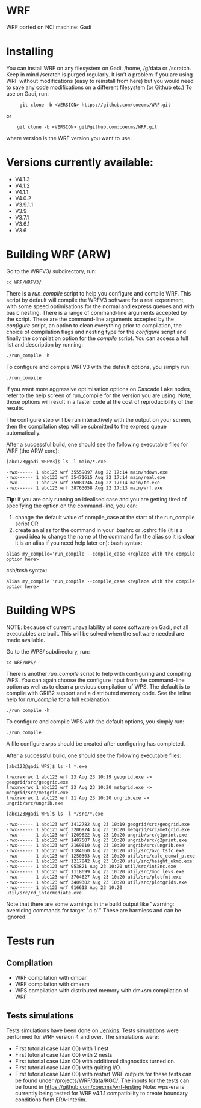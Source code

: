 # WRF
WRF ported on NCI machine: Gadi

Installing
==========
You can install WRF on any filesystem on Gadi: /home, /g/data or /scratch.
Keep in mind /scratch is purged regularly. It isn't a problem if you are using
WRF without modifications (easy to reinstall from here) but you would need to 
save any code modifications on a different filesystem (or Github etc.)
To use on Gadi, run:
```
     git clone -b <VERSION> https://github.com/coecms/WRF.git
```
or
```
    git clone -b <VERSION> git@github.com:coecms/WRF.git      
```
where version is the WRF version you want to use.

Versions currently available:
=============================
* V4.1.3
* V4.1.2
* V4.1.1
* V4.0.2
* V3.9.1.1
* V3.9
* V3.7.1
* V3.6.1
* V3.6

Building WRF (ARW)
==================
Go to the WRFV3/ subdirectory, run:
```
cd WRF/WRFV3/
```
There is a *run_compile* script to help you configure and compile WRF. This script by default will compile the WRFV3 software for a real experiment, with some speed optimisations for the normal and express queues and with basic nesting. There is a range of command-line arguments accepted by the script. These are the command-line arguments accepted by the *configure* script, an option to clean everything prior to compilation, the choice of compilation flags and nesting type for the *configure* script and finally the compilation option for the *compile* script. You can access a full list and description by running:
```
./run_compile -h
```
To configure and compile WRFV3 with the default options, you simply run:
```
./run_compile
```
If you want more aggressive optimisation options on Cascade Lake nodes, refer to the help screen of run_compile for the version you are using. Note, those options will result in a faster code at the cost of reproducibility of the results.

The configure step will be run interactively with the output on your screen, then the compilation step will be submitted to the express queue automatically.

After a successful build, one should see the following executable files for WRF (the ARW core):
```
[abc123@gadi WRFV3]$ ls -l main/*.exe

-rwx------ 1 abc123 wrf 35559897 Aug 22 17:14 main/ndown.exe
-rwx------ 1 abc123 wrf 35471615 Aug 22 17:14 main/real.exe
-rwx------ 1 abc123 wrf 35081246 Aug 22 17:14 main/tc.exe
-rwx------ 1 abc123 wrf 38763058 Aug 22 17:13 main/wrf.exe
```

**Tip**: if you are only running an idealised case and you are getting tired of specifying the option on the command-line, you can:
1. change the default value of compile_case at the start of the run_compile script OR
2. create an alias for the command in your .bashrc or .cshrc file (it is a good idea to change the name of the command for the alias so it is clear it is an alias if you need help later on):
bash syntax:
```
alias my_compile='run_compile --compile_case <replace with the compile option here>'
```
csh/tcsh syntax:
```
alias my_compile 'run_compile --compile_case <replace with the compile option here>'
```
Building WPS
============
NOTE: because of current unavailability of some software on Gadi, not all executables are built. This will be solved when the software needed are made available.

Go to the WPS/ subdirectory, run:
```
cd WRF/WPS/
```
There is another *run_compile* script to help with configuring and compiling WPS. You can again choose the configure input from the command-line option as well as to clean a previous compilation of WPS. The default is to compile with GRIB2 support and a distributed memory code. See the inline help for *run_compile* for a full explanation:
```
./run_compile -h
```

To configure and compile WPS with the default options, you simply run:
```
./run_compile
```
A file configure.wps should be created after configuring has completed.

After a successful build, one should see the following executable files:
```
[abc123@gadi WPS]$ ls -l *.exe

lrwxrwxrwx 1 abc123 wrf 23 Aug 23 10:19 geogrid.exe -> geogrid/src/geogrid.exe
lrwxrwxrwx 1 abc123 wrf 23 Aug 23 10:20 metgrid.exe -> metgrid/src/metgrid.exe
lrwxrwxrwx 1 abc123 wrf 21 Aug 23 10:20 ungrib.exe -> ungrib/src/ungrib.exe

[abc123@gadi WPS]$ ls -l */src/*.exe

-rwx------ 1 abc123 wrf 3412782 Aug 23 10:19 geogrid/src/geogrid.exe
-rwx------ 1 abc123 wrf 3206974 Aug 23 10:20 metgrid/src/metgrid.exe
-rwx------ 1 abc123 wrf 1209622 Aug 23 10:20 ungrib/src/g1print.exe
-rwx------ 1 abc123 wrf 1407507 Aug 23 10:20 ungrib/src/g2print.exe
-rwx------ 1 abc123 wrf 2169010 Aug 23 10:20 ungrib/src/ungrib.exe
-rwx------ 1 abc123 wrf 1184660 Aug 23 10:20 util/src/avg_tsfc.exe
-rwx------ 1 abc123 wrf 1250303 Aug 23 10:20 util/src/calc_ecmwf_p.exe
-rwx------ 1 abc123 wrf 1217842 Aug 23 10:20 util/src/height_ukmo.exe
-rwx------ 1 abc123 wrf 953821 Aug 23 10:20 util/src/int2nc.exe
-rwx------ 1 abc123 wrf 1118699 Aug 23 10:20 util/src/mod_levs.exe
-rwx------ 1 abc123 wrf 3704627 Aug 23 10:20 util/src/plotfmt.exe
-rwx------ 1 abc123 wrf 3409302 Aug 23 10:20 util/src/plotgrids.exe
-rwx------ 1 abc123 wrf 916613 Aug 23 10:20 util/src/rd_intermediate.exe
```
Note that there are some warnings in the build output like "warning: overriding commands for target '.c.o'." These are harmless and can be ignored.

Tests run
=========
## Compilation
* WRF compilation with dmpar
* WRF compilation with dm+sm
* WPS compilation with distributed memory with dm+sm compilation of WRF
## Tests simulations
Tests simulations have been done on [Jenkins](https://accessdev.nci.org.au/jenkins/job/WRF/job/WRF-Core/). Tests simulations were performed for WRF version 4 and over. The simulations were:
* First tutorial case (Jan 00) with 1 nest
* First tutorial case (Jan 00) with 2 nests
* First tutorial case (Jan 00) with additional diagnostics turned on.
* First tutorial case (Jan 00) with quiting I/O.
* First tutorial case (Jan 00) with restart
WRF outputs for these tests can be found under /projects/WRF/data/KGO/. The inputs for the tests can be found in https://github.com/coecms/wrf-testing
Note: wps-era is currently being tested for WRF v4.1.1 compatibility to create boundary conditions from ERA-Interim.
